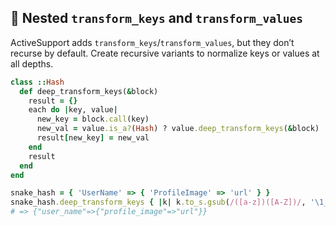 ## 🔄 Nested `transform_keys` and `transform_values`

ActiveSupport adds `transform_keys`/`transform_values`, but they don’t recurse by default. Create recursive variants to normalize keys or values at all depths.

```ruby
class ::Hash
  def deep_transform_keys(&block)
    result = {}
    each do |key, value|
      new_key = block.call(key)
      new_val = value.is_a?(Hash) ? value.deep_transform_keys(&block) : value
      result[new_key] = new_val
    end
    result
  end
end

snake_hash = { 'UserName' => { 'ProfileImage' => 'url' } }
snake_hash.deep_transform_keys { |k| k.to_s.gsub(/([a-z])([A-Z])/, '\1_\2').downcase }
# => {"user_name"=>{"profile_image"=>"url"}}
```